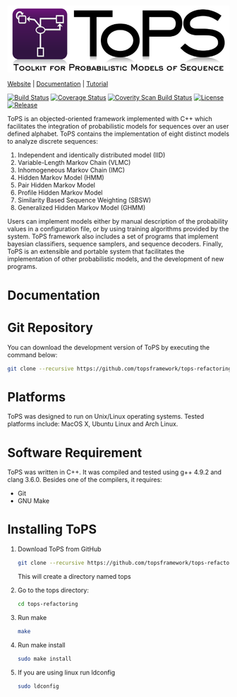 [![Tops](https://raw.githubusercontent.com/topsframework/topsframework.github.io/master/tops-cover.png)](http://topsframework.github.io/)

[Website](http://topsframework.github.io/) |
[Documentation](http://topsframework.github.io/tops-refactoring/doc/api/) |
[Tutorial](http://topsframework.github.io/tutorial.pdf)

[![Build Status](https://travis-ci.org/topsframework/tops-refactoring.svg)](https://travis-ci.org/topsframework/tops-refactoring)
[![Coverage Status](https://coveralls.io/repos/topsframework/tops-refactoring/badge.svg)](https://coveralls.io/r/topsframework/tops-refactoring)
[![Coverity Scan Build Status](https://scan.coverity.com/projects/4131/badge.svg)](https://scan.coverity.com/projects/4131)
[![License](https://img.shields.io/badge/license-GPLv2-blue.svg)](https://github.com/topsframework/tops-refactoring/blob/master/LICENSE)
[![Release](https://img.shields.io/github/tag/topsframework/tops-refactoring.svg)](https://github.com/topsframework/tops-refactoring/releases/latest)

ToPS is an objected-oriented framework implemented with C++ which 
facilitates the integration of probabilistic models for sequences 
over an user defined alphabet. ToPS contains the implementation of 
eight distinct models to analyze discrete sequences:

1. Independent and identically distributed model (IID)
2. Variable-Length Markov Chain (VLMC)
3. Inhomogeneous Markov Chain (IMC)
4. Hidden Markov Model (HMM)
5. Pair Hidden Markov Model
6. Profile Hidden Markov Model
7. Similarity Based Sequence Weighting (SBSW)
8. Generalized Hidden Markov Model (GHMM)

Users can implement models either by manual description of the 
probability values in a configuration file, or by using training 
algorithms provided by the system. ToPS framework also includes 
a set of programs that implement bayesian classifiers, sequence 
samplers, and sequence decoders. Finally, ToPS is an extensible and 
portable system that facilitates the implementation of other 
probabilistic models, and the development of new programs.

Documentation
==============



Git Repository
===============

You can download the development version of ToPS by executing the 
command below:

```bash
git clone --recursive https://github.com/topsframework/tops-refactoring.git
```

Platforms
==========

ToPS was designed to run on Unix/Linux operating systems. 
Tested platforms include: MacOS X, Ubuntu Linux and Arch Linux.

Software Requirement
=====================

ToPS was written in C++. It was compiled and tested using g++ 4.9.2 
and clang 3.6.0. Besides one of the compilers, it requires:

- Git
- GNU Make

Installing ToPS
================

1. Download ToPS from GitHub  

   ```bash
   git clone --recursive https://github.com/topsframework/tops-refactoring.git
   ```

   This will create a directory named tops

2. Go to the tops directory:

   ```bash
   cd tops-refactoring
   ```

3. Run make

   ```bash
   make
   ```

5. Run make install

   ```bash
   sudo make install
   ```

6. If you are using linux run ldconfig

   ```bash
   sudo ldconfig
   ```
